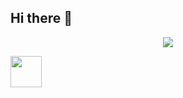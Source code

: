 ## Hi there 👋

<p align="center">
  <img src="https://capsule-render.vercel.app/api?type=waving&height=150&color=gradient&text=Welcome%20Everyone🚀&section=header&reversal=false&fontColor=01334F&fontSize=50&textBg=false&animation=twinkling&rotate=10&stroke=fff"/>
</p>
<a href="https://www.instagram.com/">
  <img height="50" src="https://user-images.githubusercontent.com/46517096/166974368-9798f39f-1f46-499c-b14e-81f0a3f83a06.png"/>
</a>
<!--
**Bilgrandov/Bilgrandov** is a ✨ _special_ ✨ repository because its `README.md` (this file) appears on your GitHub profile.

Here are some ideas to get you started:
-->


